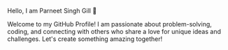 Hello, I am Parneet Singh Gill 👋

Welcome to my GitHub Profile!
I am passionate about problem-solving, coding, and connecting with others who share a love for unique ideas and challenges. Let's create something amazing together!
